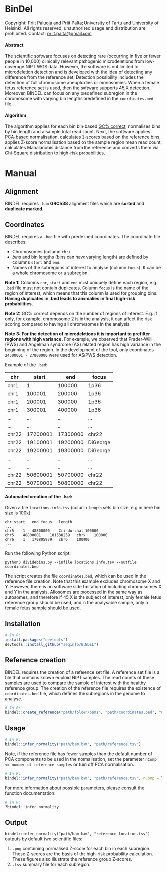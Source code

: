 # BinDel

Copyright: Priit Paluoja and Priit Palta; University of Tartu and University of Helsinki.
All rights reserved, unauthorised usage and distribution are prohibited.
Contact: priit.palta@gmail.com

#### Abstract

The scientific software focuses on detecting rare (occurring in five or fewer people in 10,000) clinically relevant pathogenic microdeletions from low-coverage NIPT WGS data. 
However, the software is not limited to microdeletion detection and is developed with the idea of detecting any difference from the reference set. Detection possibility includes the detection of full chromosome aneuploidies or monosomies. When a female fetus reference set is used, then the software supports 45,X detection. Moreover, BINDEL can focus on any predefined subregion in the chromosome with varying bin lengths predefined in the `coordinates.bed` file.

#### Algorithm
The algorithm applies for each bin bin-based [GC% correct](https://dx.doi.org/10.1038%2Fs41598-017-02031-5), normalises bins by bin length and a sample total read count. Next, the software applies [PCA-based normalisation](https://doi.org/10.1038/gim.2018.32), calculates Z-scores based on the reference bins, applies Z-score normalisation based on the sample region mean read count, calculates Mahalanobis distance from the reference and converts them via Chi-Square distribution to high-risk probabilities.


# Manual

## Alignment
BINDEL requires `.bam` **GRCh38** alignment files which are **sorted** and **duplicate marked**.

## Coordinates
BINDEL requires a `.bed` file with predefined coordinates. The coordinate file describes:
* Chromosomes (column `chr`)
* *bins* and bin lengths (bins can have varying length) are defined by columns `start` and `end`.
* Names of the subregions of interest to analyse (column `focus`). It can be a whole chromosome or a subregion.

**Note 1:** Columns `chr`, `start` and `end` must uniquely define each region, e.g. `.bed` file must not contain duplicates. Column `focus` is the name of the region of interest, which means that this column is used for grouping bins. **Having duplicates in .bed leads to anomalies in final high-risk probabilities**.

**Note 2:** GC% correct depends on the number of regions of interest. E.g. if only, for example, chromosome 2 is in the analysis, it can affect the risk scoring compared to having all chromosomes in the analysis.

**Note 3:** **For the detection of microdeletions it is important to prefilter regions with high variance.** For example, we observed that Prader-Willi (PWS) and Angelman syndrome (AS) related region has high variance in the beginning of the region. In the development of the tool, only coordinates `24500001 - 27800000` were used for AS/PWS detection.

Example of the `.bed`:

| chr  | start | end | focus |
| ------------- | ------------- | ------------- | ------------- |
| chr1  | 1  | 100000 | 1p36 |
| chr1  | 100001  | 200000 | 1p36 |
| chr1  | 200001  | 300000 | 1p36 |
| chr1  | 300001  | 400000 | 1p36 |
| ...  | ...  | ... | ... |
| ...  | ...  | ... | ... |
| chr22  | 17200001  | 17300000 | chr22 |
| chr22  | 19100001  | 19200000 | DiGeorge |
| chr22  | 19200001  | 19300000 | DiGeorge |
| ...  | ...  | ... | ... |
| ...  | ...  | ... | ... |
| chr22  | 50600001  | 50700000 | chr22 |
| chr22  | 50700001  | 50800000 | chr22 |

#### Automated creation of the `.bed`:

Given a file `locations.info.tsv` (column `length` sets bin size, e.g in here bin size is 100k):
```TSV
chr	start	end	focus	length
...
chr5	1	48800000	Cri-du-chat	100000
chr5	48800001	181538259	chr5	100000
chr6	1	170805979	chr6	100000
...

```
Run the following Python script:
```
python3 dividebins.py --infile locations.info.tsv --outfile coordinates.bed
```
The script creates the file `coordinates.bed`, which can be used in the reference file creation. Note that this example excludes chromosome X and Y. However, there is no software side limitation of including chromosomes X and Y in the analysis. Allosomes are processed in the same way as autosomes, and therefore if 45,X is the subject of interest, only female fetus reference group should be used, and in the analysable sample, only a female fetus sample should be used. 
## Installation
```R
# In R:
install.packages("devtools")
devtools::install_github("seqinfo/BINDEL")
```
## Reference creation
BINDEL requires the creation of a reference set file. A reference set file is a file that contains known euploid NIPT samples. The read counts of these samples are used to compare the sample of interest with the healthy reference group. The creation of the reference file requires the existence of `coordinates.bed` file, which defines the subregions in the genome to analyse.
```R
# In R:
bindel::create_reference("path/folder/bams", "path/coordinates.bed", "name_of_the_output")
```
## Usage
```R
# In R:
bindel::infer_normality("path/bam.bam", "path/reference.tsv")
```
Note, if the reference file has fewer samples than the default number of PCA components to be used in the normalisation, set the parameter `nComp <= number of reference samples` or turn off PCA normalisation.

```R
# In R:
bindel::infer_normality("path/bam.bam", "path/reference.tsv", nComp = less_than_n_samples_in_reference)
```

For more information about possible parameters, please consult the function documentation:
```R
# In R:
?bindel::infer_normality
```

## Output
`bindel::infer_normality("path/bam.bam", "reference_location.tsv")` outputs by default two scientific files:
1. `.png` containing normalised Z-score for each bin in each subregion. These Z-scores are the basis of the high-risk probability calculation. These figures also illustrate the reference group Z-scores.
2. `.tsv` summary file for each subregion.
